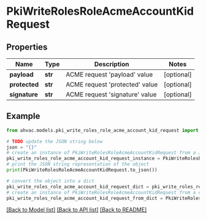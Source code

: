 # PkiWriteRolesRoleAcmeAccountKidRequest


## Properties

Name | Type | Description | Notes
------------ | ------------- | ------------- | -------------
**payload** | **str** | ACME request &#39;payload&#39; value | [optional] 
**protected** | **str** | ACME request &#39;protected&#39; value | [optional] 
**signature** | **str** | ACME request &#39;signature&#39; value | [optional] 

## Example

```python
from ahvac.models.pki_write_roles_role_acme_account_kid_request import PkiWriteRolesRoleAcmeAccountKidRequest

# TODO update the JSON string below
json = "{}"
# create an instance of PkiWriteRolesRoleAcmeAccountKidRequest from a JSON string
pki_write_roles_role_acme_account_kid_request_instance = PkiWriteRolesRoleAcmeAccountKidRequest.from_json(json)
# print the JSON string representation of the object
print(PkiWriteRolesRoleAcmeAccountKidRequest.to_json())

# convert the object into a dict
pki_write_roles_role_acme_account_kid_request_dict = pki_write_roles_role_acme_account_kid_request_instance.to_dict()
# create an instance of PkiWriteRolesRoleAcmeAccountKidRequest from a dict
pki_write_roles_role_acme_account_kid_request_from_dict = PkiWriteRolesRoleAcmeAccountKidRequest.from_dict(pki_write_roles_role_acme_account_kid_request_dict)
```
[[Back to Model list]](../README.md#documentation-for-models) [[Back to API list]](../README.md#documentation-for-api-endpoints) [[Back to README]](../README.md)


